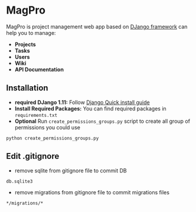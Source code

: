 # MagPro
MagPro is project management web app based on [DJango framework](https://www.djangoproject.com/) can help you to manage:
* **Projects**
* **Tasks**
* **Users**
* **Wiki**
* **API Documentation**

## Installation
* **required DJango 1.11:**  Follow [Django Quick install guide](https://docs.djangoproject.com/en/1.11/intro/install/)
* **Install Required Packages:** You can find required packages in `requirements.txt`
* **Optional** Run `create_permissions_groups.py` script to create all group of permissions you could use
```
python create_permissions_groups.py
```

## Edit .gitignore
* remove sqlite from gitignore file to commit DB 
```
db.sqlite3
```
* remove migrations from gitignore file to commit migrations files
```
*/migrations/*
```

